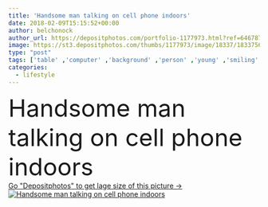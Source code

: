 ```yaml
---
title: 'Handsome man talking on cell phone indoors'
date: 2018-02-09T15:15:52+00:00
author: belchonock
author_url: https://depositphotos.com/portfolio-1177973.html?ref=64678756
image: https://st3.depositphotos.com/thumbs/1177973/image/18337/183375640/api_thumb_450.jpg?forcejpeg=true
type: "post"
tags: ['table' ,'computer' ,'background' ,'person' ,'young' ,'smiling' ,'portrait' ,'caucasian' ,'male' ,'man' ,'connection' ,'technology' ,'style' ,'fashion' ,'modern' ,'house' ,'beard' ,'home' ,'stylish' ,'call' ,'cell' ,'cellphone' ,'communication' ,'device' ,'mobile' ,'phone' ,'talking' ,'laptop' ,'network' ,'lifestyle' ,'internet' ,'desk' ,'indoors' ,'web' ,'using' ,'trendy' ,'clothes' ,'vogue' ,'outfit' ,'handsome' ,'gadget' ,'speaking' ,'fashionable' ,'smartphone' ,'trend' ,'bearded' ,'hipster' ]
categories: 
  - lifestyle
---
```

<div aling="center">
            <font size="60"> Handsome man talking on cell phone indoors</font>   
</div>
<div>
    <a href='https://st3.depositphotos.com/thumbs/1177973/image/18337/183375640/api_thumb_450.jpg?forcejpeg=true?ref=64678756' target=_blank > Go "Depositphotos" to get lage size of this picture ->
        <img href='https://st3.depositphotos.com/thumbs/1177973/image/18337/183375640/api_thumb_450.jpg?forcejpeg=true?ref=64678756' src='https://st3.depositphotos.com/1177973/18337/i/950/depositphotos_183375640-stock-photo-handsome-man-talking-on-cell.jpg?forcejpeg=true' alt='Handsome man talking on cell phone indoors' >
    </a>
</div>

